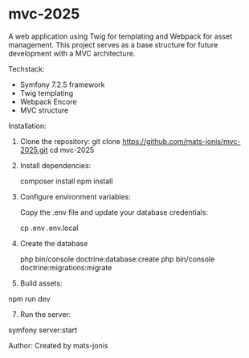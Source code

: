 # mvc-2025

A web application using Twig for templating and Webpack for asset management. This project serves as a base structure for future development with a MVC architecture.

Techstack:
- Symfony 7.2.5 framework
- Twig templating
- Webpack Encore
- MVC structure

Installation: 

1. Clone the repository:
   git clone https://github.com/mats-jonis/mvc-2025.git
   cd mvc-2025

2. Install dependencies:

   composer install
   npm install

3. Configure environment variables:

   Copy the .env file and update your database credentials:

   cp .env .env.local

5. Create the database

   php bin/console doctrine:database:create
   php bin/console doctrine:migrations:migrate

6. Build assets:

  npm run dev

7. Run the server:

  symfony server:start


Author:
Created by mats-jonis


   

